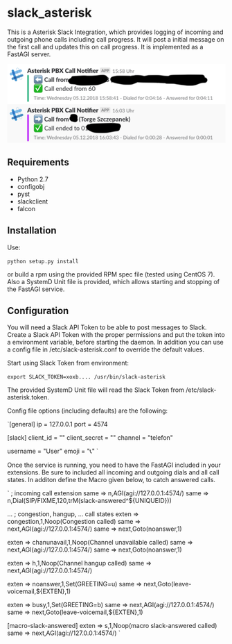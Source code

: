 # slack_asterisk

This is a Asterisk Slack Integration, which provides logging of incoming and outgoing phone calls including call progress. 
It will post a initial message on the first call and updates this on call progress.
It is implemented as a FastAGI server.

![Slack Asterisk example](slack_asterisk_example.png?raw=true "Example Output")

## Requirements

 * Python 2.7
 * configobj
 * pyst
 * slackclient
 * falcon
 
## Installation

Use:

`python setup.py install`

or build a rpm using the provided RPM spec file (tested using CentOS 7). 
Also a SystemD Unit file is provided, which allows starting and stopping of the FastAGI service.

## Configuration

You will need a Slack API Token to be able to post messages to Slack. Create a Slack API Token with the proper 
permissions and put the token into a environment variable, before starting the daemon. In addition you can use
a config file in /etc/slack-asterisk.conf to override the default values.

Start using Slack Token from environment:

`export SLACK_TOKEN=xoxb....
/usr/bin/slack-asterisk
`

The provided SystemD Unit file will read the Slack Token from /etc/slack-asterisk.token.

Config file options (including defaults) are the following:

`[general]
ip = 127.0.0.1
port = 4574

[slack]
client_id = ""
client_secret = ""
channel = "telefon"

username = "User"
emoji  = ":telephone_receiver:"
`

Once the service is running, you need to have the FastAGI included in your extensions. Be sure to included 
all incoming and outgoing dials and all call states. In additon define the Macro given below, to catch answered
calls.

`
; incoming call extension
same => n,AGI(agi://127.0.0.1:4574/)
same => n,Dial(SIP/FIXME,120,trM(slack-answered^${UNIQUEID}))

...
; congestion, hangup, ... call states
exten => congestion,1,Noop(Congestion called)
same => next,AGI(agi://127.0.0.1:4574/)
same => next,Goto(noanswer,1)

exten => chanunavail,1,Noop(Channel unavailable called)
same => next,AGI(agi://127.0.0.1:4574/)
same => next,Goto(noanswer,1)

exten => h,1,Noop(Channel hangup called)
same => next,AGI(agi://127.0.0.1:4574/)

exten => noanswer,1,Set(GREETING=u)
same => next,Goto(leave-voicemail,${EXTEN},1)

exten => busy,1,Set(GREETING=b)
same => next,AGI(agi://127.0.0.1:4574/)
same => next,Goto(leave-voicemail,${EXTEN},1)

[macro-slack-answered]
exten => s,1,Noop(macro slack-answered called)
same => next,AGI(agi://127.0.0.1:4574/)
`